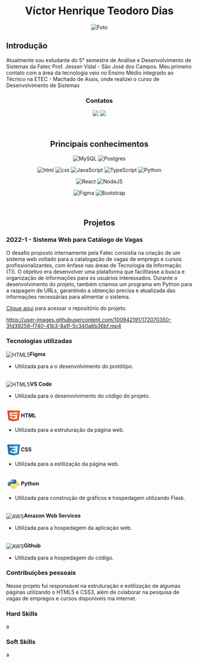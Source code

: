 <div align="center">
  
  # Víctor Henrique Teodoro Dias

 <img src="foto.jpg" width=200 alt="Foto">
 
</div>

## Introdução

Atualmente sou estudante do 5° semestre de Análise e Desenvolvimento de Sistemas da Fatec Prof. Jessen Vidal - São José dos Campos. Meu primeiro contato com a área da tecnologia veio no Ensino Médio integrado ao Técnico na ETEC - Machado de Assis, onde realizei o curso de Desenvolvimento de Sistemas

<div align="center">

### Contatos

<a href = "https://www.linkedin.com/in/víctor-henrique-teodoro-641417265/" target="_blank"><img src="https://img.shields.io/badge/-LinkedIn-%230077B5?style=for-the-badge&logo=linkedin&logoColor=white" target="_blank"></a> 
<a href = "https://github.com/ViktorHenrique"><img src="https://img.shields.io/badge/github-%23121011.svg?style=for-the-badge&logo=github&logoColor=white" target="_blank"></a>

<br>

## Principais conhecimentos

![MySQL](https://img.shields.io/badge/MySQL-005C84?style=for-the-badge&logo=mysql&logoColor=white)
![Postgres](https://img.shields.io/badge/postgres-%23316192.svg?style=for-the-badge&logo=postgresql&logoColor=white)

![html](https://img.shields.io/badge/html5%20-%23e34f26.svg?&style=for-the-badge&logo=html5&logoColor=white)
![css](https://img.shields.io/badge/CSS3-239120?&style=for-the-badge&logo=css3&logoColor=white)
![JavaScript](https://img.shields.io/badge/JavaScript-F7DF1E?style=for-the-badge&logo=javascript&logoColor=black)
![TypeScript](https://img.shields.io/badge/TypeScript-007ACC?style=for-the-badge&logo=typescript&logoColor=white)
![Python](https://img.shields.io/badge/Python-14354C?style=for-the-badge&logo=python&logoColor=white)

![React](https://img.shields.io/badge/React-20232A?style=for-the-badge&logo=react&logoColor=61DAFB)
![NodeJS](https://img.shields.io/badge/node.js-6DA55F?style=for-the-badge&logo=node.js&logoColor=white)

![Figma](https://img.shields.io/badge/figma-%23F24E1E.svg?style=for-the-badge&logo=figma&logoColor=white)
![Bootstrap](https://img.shields.io/badge/Bootstrap-563D7C?style=for-the-badge&logo=bootstrap&logoColor=white)

<br>

## Projetos

</div>

### 2022-1 - Sistema Web para Catálogo de Vagas 

O desafio proposto internamente pela Fatec consistia na criação de um sistema web voltado para a catalogação de vagas de emprego e cursos profissionalizantes, com ênfase nas áreas de Tecnologia da Informação (TI). O objetivo era desenvolver uma plataforma que facilitasse a busca e organização de informações para os usuários interessados. Durante o desenvolvimento do projeto, também criamos um programa em Python para a raspagem de URLs, garantindo a obtenção precisa e atualizada das informações necessárias para alimentar o sistema.

[Clique aqui](https://github.com/atomofatec/API-FINDAT) para acessar o repositório do projeto.

https://user-images.githubusercontent.com/100942191/172070350-3fd39256-f740-41b3-8a1f-5c340a6b36bf.mp4

### Tecnologias utilizadas

<div>
  <span>
    <img align="center" alt="HTML5" height="30" width="40" src="https://cdn.jsdelivr.net/gh/devicons/devicon/icons/figma/figma-original.svg"><b>Figma</b></img>
  </span>
  <span>
    <ul>
      <li>
        Utilizada para a o desenvolvimento do protótipo.  
      </li>
    </ul>
  </span>
</div>
<br>
<div>
  <span>
    <img align="center" alt="HTML5" height="30" width="40" src="https://cdn.jsdelivr.net/gh/devicons/devicon/icons/vscode/vscode-original.svg"><b>VS Code</b></img>
  </span>
  <span>
    <ul>
      <li>
        Utilizada para o desenvolvimento do código do projeto.  
      </li>
    </ul>
  </span>
</div>
<br>
<div>
  <span>
    <img align="center" alt="HTML5" height="30" width="40" src="https://raw.githubusercontent.com/devicons/devicon/master/icons/html5/html5-original.svg"><b>HTML</b></img>
  </span>
  <span>
    <ul>
      <li>
        Utilizada para a estruturação da página web.  
      </li>
    </ul>
  </span>
</div>
<br>
<div>
  <span>
    <img align="center" alt="CSS3" height="30" width="40" src="https://raw.githubusercontent.com/devicons/devicon/master/icons/css3/css3-original.svg"><b>CSS</b></img>
  </span>
  <span>
    <ul>
      <li>
        Utilizada para a estilização da página web.
      </li>
    </ul>
  </span>
</div>
<br>
<div>
  <span>
    <img align="center" alt="Python" height="30" width="40" src="https://raw.githubusercontent.com/devicons/devicon/master/icons/python/python-original.svg"><b>Python</b></img>
  </span>
  <span>
    <ul>
      <li>
        Utilizada para construção de gráficos e hospedagem utilizando Flask. 
      </li>
    </ul>
  </span>
</div>
<br>
<div>
  <span>
    <img align="center" alt="AWS" height="30" width="40" src="https://cdn.jsdelivr.net/gh/devicons/devicon@latest/icons/amazonwebservices/amazonwebservices-original-wordmark.svg"><b>Amazon Web Services</b></img>
  </span>
  <span>
    <ul>
      <li>
        Utilizada para a hospedagem da aplicação web. 
      </li>
    </ul>
  </span>
</div>
<br>
<div>
  <span>
    <img align="center" alt="AWS" height="30" width="40" src="https://cdn.jsdelivr.net/gh/devicons/devicon/icons/github/github-original.svg"><b>Github</b></img>
  </span>
  <span>
    <ul>
      <li>
        Utilizada para a hospedagem do código. 
      </li>
    </ul>
  </span>
</div>

### Contribuições pessoais

Nesse projeto fui responsável na estruturação e estilização de algumas páginas utilizando o HTML5 e CSS3, além de colaborar na pesquisa de vagas de empregos e cursos disponíveis ma internet.

### Hard Skills

a

### Soft Skills

a
